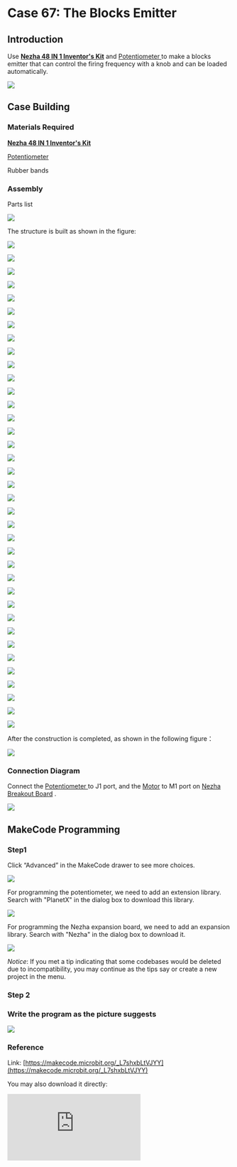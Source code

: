 ﻿# Case 67: The Blocks Emitter
## Introduction

Use  **[Nezha 48 IN 1 Inventor's Kit](https://www.elecfreaks.com/nezha-inventor-s-kit-for-micro-bit-without-micro-bit-board.html)** and  [Potentiometer ](https://www.elecfreaks.com/planetx-trimpot.html)to make a blocks emitter that can control the firing frequency with a knob and can be loaded automatically.

![](https://wiki-media-ef.oss-cn-hongkong.aliyuncs.com//images/neza-inventor-s-kit-case-67-01.png)

## Case Building

### Materials Required

**[Nezha 48 IN 1 Inventor's Kit](https://www.elecfreaks.com/nezha-inventor-s-kit-for-micro-bit-without-micro-bit-board.html)**

[Potentiometer](https://www.elecfreaks.com/planetx-trimpot.html)

Rubber bands

### Assembly

Parts list

![](https://wiki-media-ef.oss-cn-hongkong.aliyuncs.com//images/neza-inventor-s-kit-case-67-02.png)


The structure is built as shown in the figure:


![](https://wiki-media-ef.oss-cn-hongkong.aliyuncs.com//images/neza-inventor-s-kit-step-67-01.png)


![](https://wiki-media-ef.oss-cn-hongkong.aliyuncs.com//images/neza-inventor-s-kit-step-67-02.png)

![](https://wiki-media-ef.oss-cn-hongkong.aliyuncs.com//images/neza-inventor-s-kit-step-67-03.png)

![](https://wiki-media-ef.oss-cn-hongkong.aliyuncs.com//images/neza-inventor-s-kit-step-67-04.png)

![](https://wiki-media-ef.oss-cn-hongkong.aliyuncs.com//images/neza-inventor-s-kit-step-67-05.png)

![](https://wiki-media-ef.oss-cn-hongkong.aliyuncs.com//images/neza-inventor-s-kit-step-67-06.png)

![](https://wiki-media-ef.oss-cn-hongkong.aliyuncs.com//images/neza-inventor-s-kit-step-67-07.png)

![](https://wiki-media-ef.oss-cn-hongkong.aliyuncs.com//images/neza-inventor-s-kit-step-67-08.png)

![](https://wiki-media-ef.oss-cn-hongkong.aliyuncs.com//images/neza-inventor-s-kit-step-67-09.png)

![](https://wiki-media-ef.oss-cn-hongkong.aliyuncs.com//images/neza-inventor-s-kit-step-67-10.png)

![](https://wiki-media-ef.oss-cn-hongkong.aliyuncs.com//images/neza-inventor-s-kit-step-67-11.png)

![](https://wiki-media-ef.oss-cn-hongkong.aliyuncs.com//images/neza-inventor-s-kit-step-67-12.png)

![](https://wiki-media-ef.oss-cn-hongkong.aliyuncs.com//images/neza-inventor-s-kit-step-67-13.png)

![](https://wiki-media-ef.oss-cn-hongkong.aliyuncs.com//images/neza-inventor-s-kit-step-67-14.png)

![](https://wiki-media-ef.oss-cn-hongkong.aliyuncs.com//images/neza-inventor-s-kit-step-67-15.png)

![](https://wiki-media-ef.oss-cn-hongkong.aliyuncs.com//images/neza-inventor-s-kit-step-67-16.png)

![](https://wiki-media-ef.oss-cn-hongkong.aliyuncs.com//images/neza-inventor-s-kit-step-67-17.png)

![](https://wiki-media-ef.oss-cn-hongkong.aliyuncs.com//images/neza-inventor-s-kit-step-67-18.png)

![](https://wiki-media-ef.oss-cn-hongkong.aliyuncs.com//images/neza-inventor-s-kit-step-67-19.png)

![](https://wiki-media-ef.oss-cn-hongkong.aliyuncs.com//images/neza-inventor-s-kit-step-67-20.png)

![](https://wiki-media-ef.oss-cn-hongkong.aliyuncs.com//images/neza-inventor-s-kit-step-67-21.png)

![](https://wiki-media-ef.oss-cn-hongkong.aliyuncs.com//images/neza-inventor-s-kit-step-67-22.png)

![](https://wiki-media-ef.oss-cn-hongkong.aliyuncs.com//images/neza-inventor-s-kit-step-67-23.png)

![](https://wiki-media-ef.oss-cn-hongkong.aliyuncs.com//images/neza-inventor-s-kit-step-67-24.png)

![](https://wiki-media-ef.oss-cn-hongkong.aliyuncs.com//images/neza-inventor-s-kit-step-67-25.png)

![](https://wiki-media-ef.oss-cn-hongkong.aliyuncs.com//images/neza-inventor-s-kit-step-67-26.png)

![](https://wiki-media-ef.oss-cn-hongkong.aliyuncs.com//images/neza-inventor-s-kit-step-67-27.png)

![](https://wiki-media-ef.oss-cn-hongkong.aliyuncs.com//images/neza-inventor-s-kit-step-67-28.png)

![](https://wiki-media-ef.oss-cn-hongkong.aliyuncs.com//images/neza-inventor-s-kit-step-67-29.png)

![](https://wiki-media-ef.oss-cn-hongkong.aliyuncs.com//images/neza-inventor-s-kit-step-67-30.png)

![](https://wiki-media-ef.oss-cn-hongkong.aliyuncs.com//images/neza-inventor-s-kit-step-67-31.png)

![](https://wiki-media-ef.oss-cn-hongkong.aliyuncs.com//images/neza-inventor-s-kit-step-67-32.png)

![](https://wiki-media-ef.oss-cn-hongkong.aliyuncs.com//images/neza-inventor-s-kit-step-67-33.png)

![](https://wiki-media-ef.oss-cn-hongkong.aliyuncs.com//images/neza-inventor-s-kit-step-67-34.png)

![](https://wiki-media-ef.oss-cn-hongkong.aliyuncs.com//images/neza-inventor-s-kit-step-67-35.png)

![](https://wiki-media-ef.oss-cn-hongkong.aliyuncs.com//images/neza-inventor-s-kit-step-67-36.png)

![](https://wiki-media-ef.oss-cn-hongkong.aliyuncs.com//images/neza-inventor-s-kit-step-67-37.png)

After the construction is completed, as shown in the following figure：

![](https://wiki-media-ef.oss-cn-hongkong.aliyuncs.com//images/neza-inventor-s-kit-step-67-38.png)




### Connection Diagram

Connect the [Potentiometer ](https://shop.elecfreaks.com/products/elecfreaks-planetx-trimpot-sensor?_pos=1&_sid=5a8a7f5cf&_ss=r)to J1 port, and the [Motor](https://shop.elecfreaks.com/products/elecfreaks-high-speed-building-blocks-motor?_pos=4&_sid=a2da3fff8&_ss=r) to M1 port on [Nezha Breakout Board](https://shop.elecfreaks.com/products/elecfreaks-nezha-breakout-board?_pos=1&_sid=00432325a&_ss=r) .

![](https://wiki-media-ef.oss-cn-hongkong.aliyuncs.com//images/neza-inventor-s-kit-case-65-03.png)


## MakeCode Programming

### Step1
Click “Advanced” in the MakeCode drawer to see more choices.

![](https://wiki-media-ef.oss-cn-hongkong.aliyuncs.com//images/neza-inventor-s-kit-case-37-04.png)

For programming the potentiometer, we need to add an extension library. Search with "PlanetX" in the dialog box to download this library.

![](https://wiki-media-ef.oss-cn-hongkong.aliyuncs.com//images/neza-inventor-s-kit-case-37-05.png)

For programming the Nezha expansion board, we need to add an expansion library. Search with "Nezha" in the dialog box to download it.

![](https://wiki-media-ef.oss-cn-hongkong.aliyuncs.com//images/neza-inventor-s-kit-case-37-06.png)

*Notice*: If you met a tip indicating that some codebases would be deleted due to incompatibility, you may continue as the tips say or create a new project in the menu.

### Step 2
### Write the program as the picture suggests

![](https://wiki-media-ef.oss-cn-hongkong.aliyuncs.com//images/neza-inventor-s-kit-case-65-07.png)

### Reference
Link: [https://makecode.microbit.org/_L7shxbLtVJYY](https://makecode.microbit.org/_L7shxbLtVJYY)

You may also download it directly:

<div
    style={{
        position: 'relative',
        paddingBottom: '60%',
        overflow: 'hidden',
    }}
>
    <iframe
        src="https://makecode.microbit.org/_L7shxbLtVJYY"
        frameborder="0"
        sandbox="allow-popups allow-forms allow-scripts allow-same-origin"
        style={{
            position: 'absolute',
            width: '100%',
            height: '100%',
        }}
    />
</div>

### Result

The potentiometer allows you to control the firing frequency of the blocks emitter.

![](https://wiki-media-ef.oss-cn-hongkong.aliyuncs.com//images/neza-inventor-s-kit-case-67.gif)
